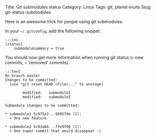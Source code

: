 Title: Git submodules status
Category: Linux
Tags: git, planet-inuits
Slug: git-status-submodules

Here is an awesome trick for people using git submodules:

In your `~/.gitconfig`, add the following snippet:

    :::ini
    [status]
        submodulesummary = true


You should now get more information when running git status (`>` new commits, `<` 'removed' commits):

    :::text
    On branch master
    Changes to be committed:
      (use "git reset HEAD <file>..." to unstage)

            modified:   submodule1
            modified:   submodule2

    Submodule changes to be committed:

    * submodule1 5c675a2...569574e (1):
      > One new feature

    * submodule2 5c03abb...ffe9f66 (1):
      < One super commit that would disappear :(

